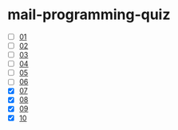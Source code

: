 # mail-programming-quiz

* [ ] [01](./01)
* [ ] [02](./02)
* [ ] [03](./03)
* [ ] [04](./04)
* [ ] [05](./05)
* [ ] [06](./06)
* [x] [07](./07)
* [x] [08](./08)
* [x] [09](./09)
* [x] [10](./10)
